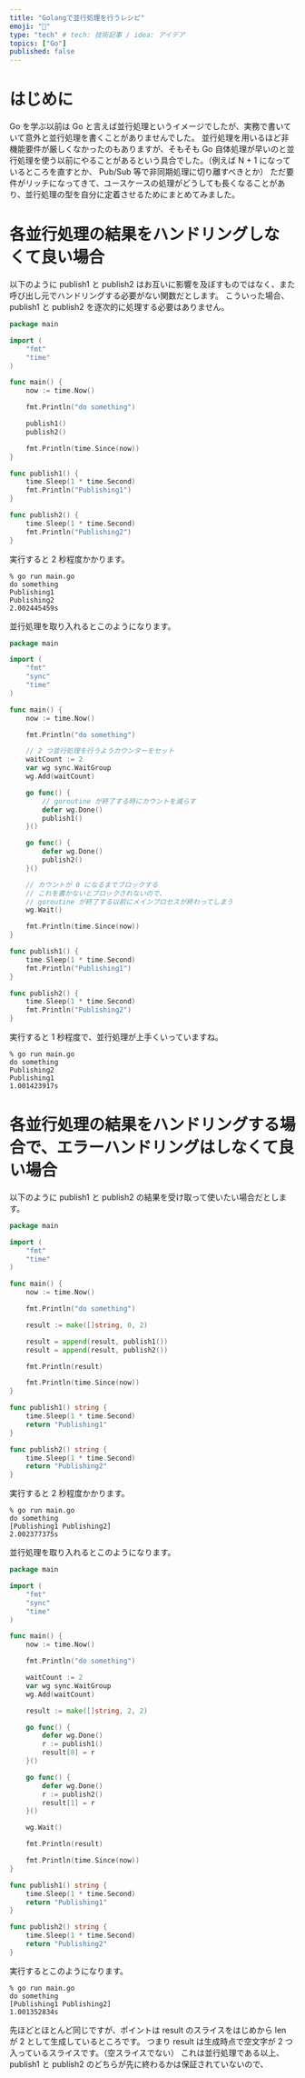 ```yaml
---
title: "Golangで並行処理を行うレシピ"
emoji: "🐁"
type: "tech" # tech: 技術記事 / idea: アイデア
topics: ["Go"]
published: false
---
```


# はじめに

Go を学ぶ以前は Go と言えば並行処理というイメージでしたが、実務で書いていて意外と並行処理を書くことがありませんでした。
並行処理を用いるほど非機能要件が厳しくなかったのもありますが、そもそも Go 自体処理が早いのと並行処理を使う以前にやることがあるという具合でした。（例えば N + 1 になっているところを直すとか、 Pub/Sub 等で非同期処理に切り離すべきとか）
ただ要件がリッチになってきて、ユースケースの処理がどうしても長くなることがあり、並行処理の型を自分に定着させるためにまとめてみました。

# 各並行処理の結果をハンドリングしなくて良い場合

以下のように publish1 と publish2 はお互いに影響を及ぼすものではなく、また呼び出し元でハンドリングする必要がない関数だとします。
こういった場合、 publish1 と publish2 を逐次的に処理する必要はありません。

```go:main.go
package main

import (
	"fmt"
	"time"
)

func main() {
	now := time.Now()

	fmt.Println("do something")

	publish1()
	publish2()

	fmt.Println(time.Since(now))
}

func publish1() {
	time.Sleep(1 * time.Second)
	fmt.Println("Publishing1")
}

func publish2() {
	time.Sleep(1 * time.Second)
	fmt.Println("Publishing2")
}
```

実行すると 2 秒程度かかります。

```
% go run main.go
do something
Publishing1
Publishing2
2.002445459s
```

並行処理を取り入れるとこのようになります。

```go:main.go
package main

import (
	"fmt"
	"sync"
	"time"
)

func main() {
	now := time.Now()

	fmt.Println("do something")

    // 2 つ並行処理を行うようカウンターをセット
	waitCount := 2
	var wg sync.WaitGroup
	wg.Add(waitCount)

	go func() {
        // goroutine が終了する時にカウントを減らす
		defer wg.Done()
		publish1()
	}()

	go func() {
		defer wg.Done()
		publish2()
	}()

    // カウントが 0 になるまでブロックする
    // これを書かないとブロックされないので、
    // goroutine が終了する以前にメインプロセスが終わってしまう
	wg.Wait()

	fmt.Println(time.Since(now))
}

func publish1() {
	time.Sleep(1 * time.Second)
	fmt.Println("Publishing1")
}

func publish2() {
	time.Sleep(1 * time.Second)
	fmt.Println("Publishing2")
}
```

実行すると 1 秒程度で、並行処理が上手くいっていますね。

```
% go run main.go
do something
Publishing2
Publishing1
1.001423917s
```

# 各並行処理の結果をハンドリングする場合で、エラーハンドリングはしなくて良い場合

以下のように publish1 と publish2 の結果を受け取って使いたい場合だとします。

```go:main.go
package main

import (
	"fmt"
	"time"
)

func main() {
	now := time.Now()

	fmt.Println("do something")

	result := make([]string, 0, 2)

	result = append(result, publish1())
	result = append(result, publish2())

	fmt.Println(result)

	fmt.Println(time.Since(now))
}

func publish1() string {
	time.Sleep(1 * time.Second)
	return "Publishing1"
}

func publish2() string {
	time.Sleep(1 * time.Second)
	return "Publishing2"
}
```

実行すると 2 秒程度かかります。

```
% go run main.go
do something
[Publishing1 Publishing2]
2.002377375s
```

並行処理を取り入れるとこのようになります。

```go:main.go
package main

import (
	"fmt"
	"sync"
	"time"
)

func main() {
	now := time.Now()

	fmt.Println("do something")

	waitCount := 2
	var wg sync.WaitGroup
	wg.Add(waitCount)

	result := make([]string, 2, 2)

	go func() {
		defer wg.Done()
		r := publish1()
		result[0] = r
	}()

	go func() {
		defer wg.Done()
		r := publish2()
		result[1] = r
	}()

	wg.Wait()

	fmt.Println(result)

	fmt.Println(time.Since(now))
}

func publish1() string {
	time.Sleep(1 * time.Second)
	return "Publishing1"
}

func publish2() string {
	time.Sleep(1 * time.Second)
	return "Publishing2"
}
```

実行するとこのようになります。

```
% go run main.go
do something
[Publishing1 Publishing2]
1.001352834s
```

先ほどとほとんど同じですが、ポイントは result のスライスをはじめから len が 2 として生成しているところです。
つまり result は生成時点で空文字が 2 つ入っているスライスです。（空スライスでない）
これは並行処理である以上、 publish1 と publish2 のどちらが先に終わるかは保証されていないので、

```go:main.go
```